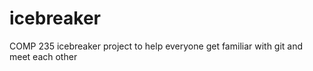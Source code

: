 # icebreaker
COMP 235 icebreaker project to help everyone get familiar with git and meet each other
